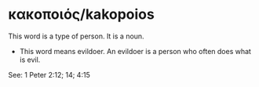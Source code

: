 # κακοποιός/kakopoios

This word is a type of person. It is a noun.

* This word means evildoer. An evildoer is a person who often does what is evil.

See: 1 Peter 2:12; 14; 4:15

